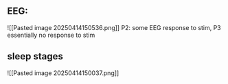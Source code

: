 ## EEG:
![[Pasted image 20250414150536.png]]
P2: some EEG response to stim, P3 essentially no response to stim

## sleep stages
![[Pasted image 20250414150037.png]]


